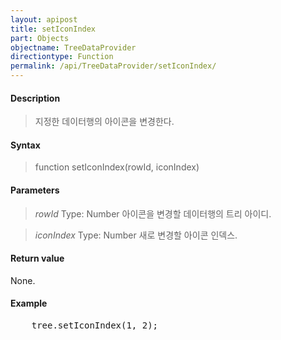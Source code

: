 ```yaml
---
layout: apipost
title: setIconIndex
part: Objects
objectname: TreeDataProvider
directiontype: Function
permalink: /api/TreeDataProvider/setIconIndex/
---
```



#### Description

> 지정한 데이터행의 아이콘을 변경한다.

#### Syntax

> function setIconIndex(rowId, iconIndex)

#### Parameters

> *rowId*
> Type: Number
> 아이콘을 변경할 데이터행의 트리 아이디.

> *iconIndex*
> Type: Number
> 새로 변경할 아이콘 인덱스.

#### Return value

None.

#### Example

<pre class="prettyprint">
    tree.setIconIndex(1, 2);
</pre>

